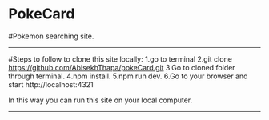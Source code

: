 # PokeCard

#Pokemon searching site.

------------------------------------
#Steps to follow to clone this site locally:
1.go to terminal
2.git clone https://github.com/AbisekhThapa/pokeCard.git 
3.Go to cloned folder through terminal.
4.npm install.
5.npm run dev.
6.Go to your browser and start http://localhost:4321

In this way you can run this site on your local computer.

----------------------------------------
